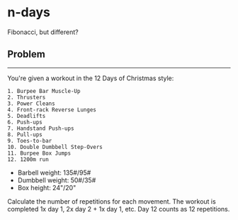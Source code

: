 # n-days
Fibonacci, but different?

## Problem
---

You're given a workout in the 12 Days of Christmas style:

    1. Burpee Bar Muscle-Up
    2. Thrusters
    3. Power Cleans
    4. Front-rack Reverse Lunges
    5. Deadlifts
    6. Push-ups
    7. Handstand Push-ups
    8. Pull-ups
    9. Toes-to-bar
    10. Double Dumbbell Step-Overs
    11. Burpee Box Jumps
    12. 1200m run

- Barbell weight: 135#/95#
- Dumbbell weight: 50#/35#
- Box height: 24"/20"

Calculate the number of repetitions for each movement. The workout is completed 1x day 1, 2x day 2 + 1x day 1, etc. Day 12 counts as 12 repetitions.
